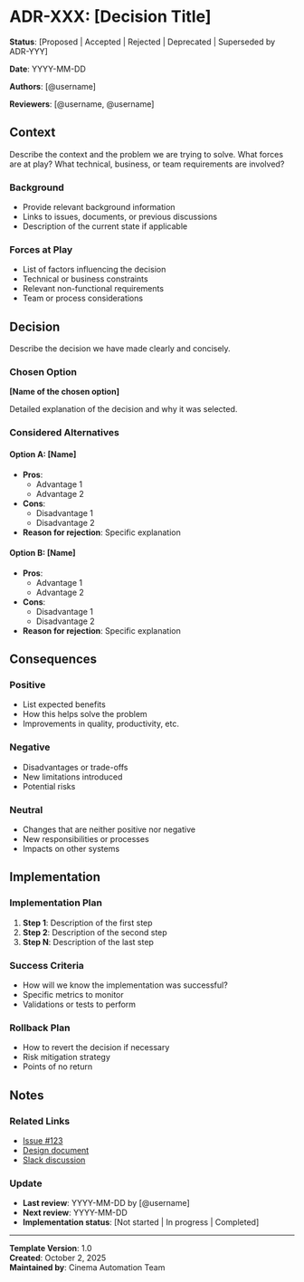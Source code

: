 # ADR-XXX: [Decision Title]

**Status**: [Proposed | Accepted | Rejected | Deprecated | Superseded by ADR-YYY]

**Date**: YYYY-MM-DD

**Authors**: [@username]

**Reviewers**: [@username, @username]

## Context

Describe the context and the problem we are trying to solve. What forces are at play? What technical, business, or team requirements are involved?

### Background

- Provide relevant background information
- Links to issues, documents, or previous discussions
- Description of the current state if applicable

### Forces at Play

- List of factors influencing the decision
- Technical or business constraints
- Relevant non-functional requirements
- Team or process considerations

## Decision

Describe the decision we have made clearly and concisely.

### Chosen Option

**[Name of the chosen option]**

Detailed explanation of the decision and why it was selected.

### Considered Alternatives

#### Option A: [Name]

- **Pros**:
  - Advantage 1
  - Advantage 2
- **Cons**:
  - Disadvantage 1
  - Disadvantage 2
- **Reason for rejection**: Specific explanation

#### Option B: [Name]

- **Pros**:
  - Advantage 1
  - Advantage 2
- **Cons**:
  - Disadvantage 1
  - Disadvantage 2
- **Reason for rejection**: Specific explanation

## Consequences

### Positive

- List expected benefits
- How this helps solve the problem
- Improvements in quality, productivity, etc.

### Negative

- Disadvantages or trade-offs
- New limitations introduced
- Potential risks

### Neutral

- Changes that are neither positive nor negative
- New responsibilities or processes
- Impacts on other systems

## Implementation

### Implementation Plan

1. **Step 1**: Description of the first step
2. **Step 2**: Description of the second step
3. **Step N**: Description of the last step

### Success Criteria

- How will we know the implementation was successful?
- Specific metrics to monitor
- Validations or tests to perform

### Rollback Plan

- How to revert the decision if necessary
- Risk mitigation strategy
- Points of no return

## Notes

### Related Links

- [Issue #123](link-to-issue)
- [Design document](link-to-doc)
- [Slack discussion](link-to-discussion)

### Update

- **Last review**: YYYY-MM-DD by [@username]
- **Next review**: YYYY-MM-DD
- **Implementation status**: [Not started | In progress | Completed]

---

**Template Version**: 1.0  
**Created**: October 2, 2025  
**Maintained by**: Cinema Automation Team
